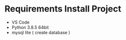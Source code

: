 <h1> Requirements Install Project</h1>
<ul>
  <li>VS Code</li>
  <li>Python 3.8.5 64bit</li>
  <li>mysql lite ( create database )</li>
</ul>
